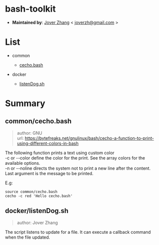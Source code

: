 # bash-toolkit

- **Maintained by**:
    [Jover Zhang](https://www.joverzhang.com) < joverzh@gmail.com >

# List
+ common
    + [cecho.bash](##common/cecho.bash)

+ docker
    + [listenDog.sh](##docker/listenDog.sh)

# Summary

## common/cecho.bash
> author: GNU  
> url: https://bytefreaks.net/gnulinux/bash/cecho-a-function-to-print-using-different-colors-in-bash

The following function prints a text using custom color  
-c or --color define the color for the print. See the array colors for the available options.  
-n or --noline directs the system not to print a new line after the content.  
Last argument is the message to be printed.  

E.g:
```shell script
source common/cecho.bash
cecho -c red 'Hello cecho.bash'
```

## docker/listenDog.sh
> author: Jover Zhang

The script listens to update for a file. It can execute a callback command when the file updated.
